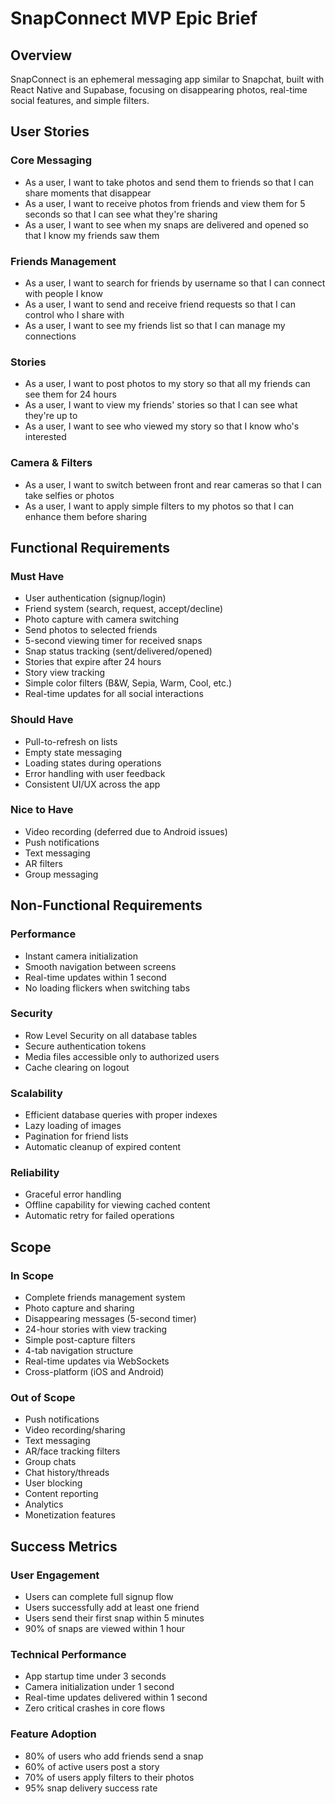 # SnapConnect MVP Epic Brief

## Overview

SnapConnect is an ephemeral messaging app similar to Snapchat, built with React Native and Supabase, focusing on disappearing photos, real-time social features, and simple filters.

## User Stories

### Core Messaging

- As a user, I want to take photos and send them to friends so that I can share moments that disappear
- As a user, I want to receive photos from friends and view them for 5 seconds so that I can see what they're sharing
- As a user, I want to see when my snaps are delivered and opened so that I know my friends saw them

### Friends Management

- As a user, I want to search for friends by username so that I can connect with people I know
- As a user, I want to send and receive friend requests so that I can control who I share with
- As a user, I want to see my friends list so that I can manage my connections

### Stories

- As a user, I want to post photos to my story so that all my friends can see them for 24 hours
- As a user, I want to view my friends' stories so that I can see what they're up to
- As a user, I want to see who viewed my story so that I know who's interested

### Camera & Filters

- As a user, I want to switch between front and rear cameras so that I can take selfies or photos
- As a user, I want to apply simple filters to my photos so that I can enhance them before sharing

## Functional Requirements

### Must Have

- User authentication (signup/login)
- Friend system (search, request, accept/decline)
- Photo capture with camera switching
- Send photos to selected friends
- 5-second viewing timer for received snaps
- Snap status tracking (sent/delivered/opened)
- Stories that expire after 24 hours
- Story view tracking
- Simple color filters (B&W, Sepia, Warm, Cool, etc.)
- Real-time updates for all social interactions

### Should Have

- Pull-to-refresh on lists
- Empty state messaging
- Loading states during operations
- Error handling with user feedback
- Consistent UI/UX across the app

### Nice to Have

- Video recording (deferred due to Android issues)
- Push notifications
- Text messaging
- AR filters
- Group messaging

## Non-Functional Requirements

### Performance

- Instant camera initialization
- Smooth navigation between screens
- Real-time updates within 1 second
- No loading flickers when switching tabs

### Security

- Row Level Security on all database tables
- Secure authentication tokens
- Media files accessible only to authorized users
- Cache clearing on logout

### Scalability

- Efficient database queries with proper indexes
- Lazy loading of images
- Pagination for friend lists
- Automatic cleanup of expired content

### Reliability

- Graceful error handling
- Offline capability for viewing cached content
- Automatic retry for failed operations

## Scope

### In Scope

- Complete friends management system
- Photo capture and sharing
- Disappearing messages (5-second timer)
- 24-hour stories with view tracking
- Simple post-capture filters
- 4-tab navigation structure
- Real-time updates via WebSockets
- Cross-platform (iOS and Android)

### Out of Scope

- Push notifications
- Video recording/sharing
- Text messaging
- AR/face tracking filters
- Group chats
- Chat history/threads
- User blocking
- Content reporting
- Analytics
- Monetization features

## Success Metrics

### User Engagement

- Users can complete full signup flow
- Users successfully add at least one friend
- Users send their first snap within 5 minutes
- 90% of snaps are viewed within 1 hour

### Technical Performance

- App startup time under 3 seconds
- Camera initialization under 1 second
- Real-time updates delivered within 1 second
- Zero critical crashes in core flows

### Feature Adoption

- 80% of users who add friends send a snap
- 60% of active users post a story
- 70% of users apply filters to their photos
- 95% snap delivery success rate
